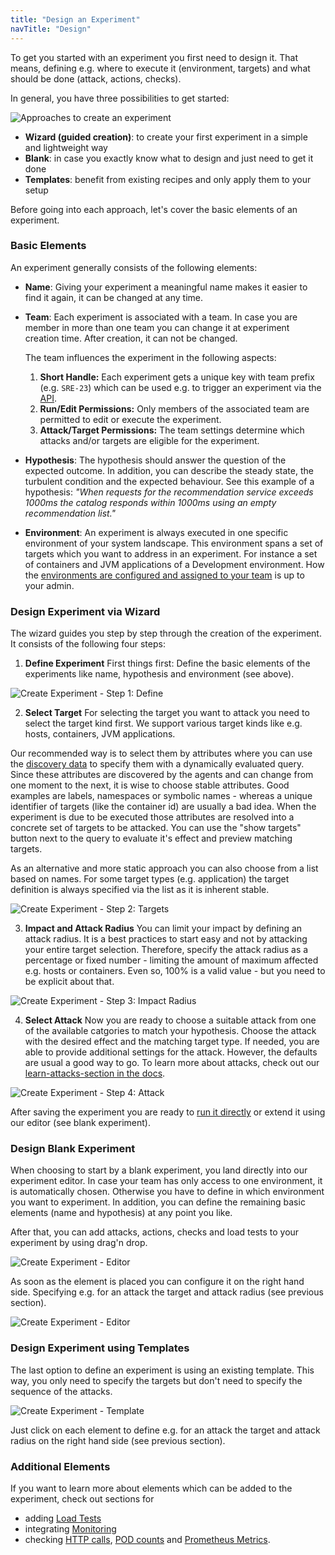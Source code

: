 ```yaml
---
title: "Design an Experiment"
navTitle: "Design"
---
```


To get you started with an experiment you first need to design it.
That means, defining e.g. where to execute it (environment, targets) and what should be done (attack, actions, checks).

In general, you have three possibilities to get started:

![Approaches to create an experiment](create-experiment-approaches.png)

- **Wizard (guided creation)**: to create your first experiment in a simple and lightweight way
- **Blank**: in case you exactly know what to design and just need to get it done
- **Templates**: benefit from existing recipes and only apply them to your setup

Before going into each approach, let's cover the basic elements of an experiment.

### Basic Elements

An experiment generally consists of the following elements:

- **Name**: Giving your experiment a meaningful name makes it easier to find it again, it can be changed at any time.
- **Team**: Each experiment is associated with a team.
  In case you are member in more than one team you can change it at experiment creation time.
  After creation, it can not be changed.

  The team influences the experiment in the following aspects:

  1. **Short Handle:** Each experiment gets a unique key with team prefix (e.g. `SRE-23`) which can be used e.g. to trigger an experiment via the [API](/integrate/10-api).
  2. **Run/Edit Permissions:** Only members of the associated team are permitted to edit or execute the experiment.
  3. **Attack/Target Permissions:** The team settings determine which attacks and/or targets are eligible for the experiment.

- **Hypothesis**: The hypothesis should answer the question of the expected outcome.
  In addition, you can describe the steady state, the turbulent condition and the expected behaviour.
  See this example of a hypothesis:
  _"When requests for the recommendation service exceeds 1000ms the catalog responds within 1000ms using an empty recommendation list."_

- **Environment**: An experiment is always executed in one specific environment of your system landscape.
  This environment spans a set of targets which you want to address in an experiment.
  For instance a set of containers and JVM applications of a Development environment.
  How the [environments are configured and assigned to your team](../../install-configure/50-set-up-environments) is up to your admin.

### Design Experiment via Wizard

The wizard guides you step by step through the creation of the experiment.
It consists of the following four steps:

  1. **Define Experiment**
  First things first: Define the basic elements of the experiments like name, hypothesis and environment (see above).

![Create Experiment - Step 1: Define](create-experiment-step1.png)

2. **Select Target**
   For selecting the target you want to attack you need to select the target kind first.
   We support various target kinds like e.g. hosts, containers, JVM applications.

Our recommended way is to select them by attributes where you can use the [discovery data](../../learn/30-discovery) to specify them with a dynamically evaluated query.
Since these attributes are discovered by the agents and can change from one moment to the next, it is wise to choose stable attributes.
Good examples are labels, namespaces or symbolic names - whereas a unique identifier of targets (like the container id) are usually a bad idea.
When the experiment is due to be executed those attributes are resolved into a concrete set of targets to be attacked.
You can use the "show targets" button next to the query to evaluate it's effect and preview matching targets.

As an alternative and more static approach you can also choose from a list based on names.
For some target types (e.g. application) the target definition is always specified via the list as it is inherent stable.

![Create Experiment - Step 2: Targets](create-experiment-step2.png)

3. **Impact and Attack Radius**
   You can limit your impact by defining an attack radius.
   It is a best practices to start easy and not by attacking your entire target selection.
   Therefore, specify the attack radius as a percentage or fixed number - limiting the amount of maximum affected e.g. hosts or containers.
   Even so, 100% is a valid value - but you need to be explicit about that.

![Create Experiment - Step 3: Impact Radius](create-experiment-step3.png)

4. **Select Attack**
   Now you are ready to choose a suitable attack from one of the available catgories to match your hypothesis.
   Choose the attack with the desired effect and the matching target type.
   If needed, you are able to provide additional settings for the attack.
   However, the defaults are usual a good way to go.
   To learn more about attacks, check out our [learn-attacks-section in the docs](../../learn/20-attacks).

![Create Experiment - Step 4: Attack](create-experiment-step4.png)

After saving the experiment you are ready to [run it directly](/use/10-experiments/20-run) or extend it using our editor (see blank experiment).

### Design Blank Experiment

When choosing to start by a blank experiment, you land directly into our experiment editor.
In case your team has only access to one environment, it is automatically chosen. Otherwise you have to define in which environment you want to experiment.
In addition, you can define the remaining basic elements (name and hypothesis) at any point you like.

After that, you can add attacks, actions, checks and load tests to your experiment by using drag'n drop.

![Create Experiment - Editor](create-experiment-blank.png)

As soon as the element is placed you can configure it on the right hand side.
Specifying e.g. for an attack the target and attack radius (see previous section).

![Create Experiment - Editor](create-experiment-blank2.png)

### Design Experiment using Templates

The last option to define an experiment is using an existing template.
This way, you only need to specify the targets but don't need to specify the sequence of the attacks.

![Create Experiment - Template](create-experiment-template.png)

Just click on each element to define e.g. for an attack the target and attack radius on the right hand side (see previous section).

### Additional Elements

If you want to learn more about elements which can be added to the experiment, check out sections for

- adding [Load Tests](../../integrate/20-loadtests)
- integrating [Monitoring](../../integrate/30-monitoring)
- checking [HTTP calls](../../learn/15-actions/20-http-call), [POD counts](../../learn/15-actions/10-pod-count) and [Prometheus Metrics](../../learn/15-actions/30-prometheus).
